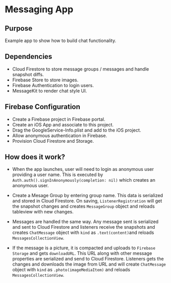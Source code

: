 #  Messaging App

## Purpose
Example app to show how to build chat functionality. 

## Dependencies
- Cloud Firestore to store message groups / messages and handle snapshot diffs.
- Firebase Store to store images.
- Firebase Authentication to login users.
- MessageKit to render chat style UI.

## Firebase Configuration
- Create a Firebase project in Firebase portal. 
- Create an iOS App and associate to this project. 
- Drag the GoogleService-Info.plist and add to the iOS project.
- Allow anonymous authentication in Firebase.
- Provision Cloud Firestore and Storage.

## How does it work?
- When the app launches, user will need to login as anonymous user providing a user name. This is executed by `Auth.auth().signInAnonymously(completion: nil)` which creates an anonymous user.

- Create a Mesage Group by entering group name. This data is serialized and stored in Cloud Firestore. On saving, `ListenerRegistration` will get the snapshot changes and creates `MessageGroup` object and reloads tableview with new changes.

- Messages are handled the same way. Any message sent is serialized and sent to Cloud Firestore and listeners receive the snapshots and creates `ChatMessage` object with `kind` as `.text(content)`and reloads `MessagesCollectionView`.

- If the message is a picture, it is compacted and uploads to `Firebase Storage` and gets `downloadURL`.  This URL along with other message properties are serialized and send to Cloud Firestore. Listeners gets the changes and downloads the image from URL and will create `ChatMessage` object with `kind` as `.photo(imageMediaItem)` and reloads `MessagesCollectionView`.

